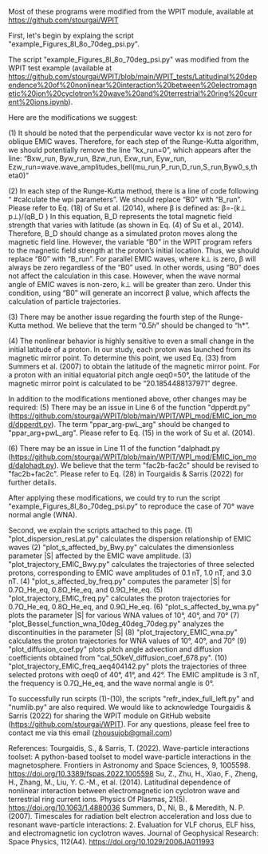 

Most of these programs were modified from the WPIT module, available at https://github.com/stourgai/WPIT

First, let's begin by explaing the script "example_Figures_8l_8o_70deg_psi.py".

The script "example_Figures_8l_8o_70deg_psi.py" was modified from the WPIT test example (available at https://github.com/stourgai/WPIT/blob/main/WPIT_tests/Latitudinal%20dependence%20of%20nonlinear%20interaction%20between%20electromagnetic%20ion%20cyclotron%20wave%20and%20terrestrial%20ring%20current%20ions.ipynb).

Here are the modifications we suggest:

(1) It should be noted that the perpendicular wave vector kx is not zero for oblique EMIC waves. Therefore, for each step of the Runge-Kutta algorithm, we should potentially remove the line “kx_run=0”, which appears after the line: “Bxw_run, Byw_run, Bzw_run, Exw_run, Eyw_run, Ezw_run=wave.wave_amplitudes_bell(mu_run,P_run,D_run,S_run,Byw0_s,theta0)”  

(2) In each step of the Runge-Kutta method, there is a line of code following “ #calculate the wpi parameters”.
We should replace “B0” with “B_run”. Please refer to Eq. (18) of Su et al. (2014), where β is defined as:
β=-(k⊥ p⊥)/(qB_D )
In this equation, B_D represents the total magnetic field strength that varies with latitude (as shown in Eq. (4) of Su et al., 2014). 
Therefore, B_D should change as a simulated proton moves along the magnetic field line. 
However, the variable “B0” in the WPIT program refers to the magnetic field strength at the proton’s initial location. 
Thus, we should replace “B0” with “B_run”. For parallel EMIC waves, where k⊥ is zero, β will always be zero regardless of the “B0” used. 
In other words, using “B0” does not affect the calculation in this case.
 However, when the wave normal angle of EMIC waves is non-zero, k⊥ will be greater than zero. Under this condition, using “B0” will generate an incorrect β value, which affects the calculation of particle trajectories.

(3) There may be another issue regarding the fourth step of the Runge-Kutta method. We believe that the term “0.5*h*” should be changed to “h*”.

(4) The nonlinear behavior is highly sensitive to even a small change in the initial latitude of a proton. In our study, each proton was launched from its magnetic mirror point. 
To determine this point, we used Eq. (33) from Summers et al. (2007) to obtain the latitude of the magnetic mirror point. 
For a proton with an initial equatorial pitch angle αeq0=50°, the latitude of the magnetic mirror point is calculated to be “20.1854488137971” degree.

In addition to the modifications mentioned above, other changes may be required:
(5) There may be an issue in Line 6 of the function "dpperdt.py" (https://github.com/stourgai/WPIT/blob/main/WPIT/WPI_mod/EMIC_ion_mod/dpperdt.py). 
The term "ppar_arg-pwL_arg" should be changed to "ppar_arg+pwL_arg". Please refer to Eq. (15) in the work of Su et al. (2014).

(6) There may be an issue in Line 11 of the function "dalphadt.py (https://github.com/stourgai/WPIT/blob/main/WPIT/WPI_mod/EMIC_ion_mod/dalphadt.py). 
We believe that the term "fac2b-fac2c" should be revised to "fac2b+fac2c".  Please refer to Eq. (28) in Tourgaidis & Sarris (2022) for further details.

After applying these modifications, we could try to run the script "example_Figures_8l_8o_70deg_psi.py" to reproduce the case of 70° wave normal angle (WNA). 


Second, we explain the scripts attached to this page.
(1) "plot_dispersion_resLat.py"  calculates the dispersion relationship of EMIC waves
(2) "plot_s_affected_by_Bwy.py" calculates the dimensionless parameter |S| affected by the EMIC wave amplitude.
(3) "plot_trajectory_EMIC_Bwy.py" calculates the trajectories of three selected protons, corresponding to EMIC wave amplitudes of 0.1 nT, 1.0 nT, and 3.0 nT.
(4) "plot_s_affected_by_freq.py" computes the parameter |S| for 0.7Ω_He_eq, 0.8Ω_He_eq, and 0.9Ω_He_eq.
(5) "plot_trajectory_EMIC_freq.py" calculates the proton trajectories for 0.7Ω_He_eq, 0.8Ω_He_eq, and 0.9Ω_He_eq.
(6) "plot_s_affected_by_wna.py" plots the parameter |S| for various WNA values of 10°, 40°, and 70°
(7) "plot_Bessel_function_wna_10deg_40deg_70deg.py" analyzes the discontinuities in the parameter |S|
(8) "plot_trajectory_EMIC_wna.py" calculates the proton trajectories for WNA values of 10°, 40°, and 70°
(9) "plot_diffusion_coef.py" plots pitch angle advection and diffusion coefficients obtained from  "cal_50keV_diffusion_coef_678.py".
(10) "plot_trajectory_EMIC_freq_aeq404142.py" plots the trajectories of three selected protons with αeq0 of 40°, 41°, and 42°. The EMIC amplitude is 3 nT, the frequency is 0.7Ω_He_eq, and the wave normal angle is 0°.

To successfully run scirpts (1)-(10), the scripts "refr_index_full_left.py" and "numlib.py" are also required.
We would like to acknowledge Tourgaidis & Sarris (2022) for sharing the WPIT module on GitHub website (https://github.com/stourgai/WPIT).
For any questions, please feel free to contact me via this email (zhousujob@gmail.com)

References:
Tourgaidis, S., & Sarris, T. (2022). Wave-particle interactions toolset: A python-based toolset to model wave-particle interactions in the magnetosphere. Frontiers in Astronomy and Space Sciences, 9, 1005598. https://doi.org/10.3389/fspas.2022.1005598
Su, Z., Zhu, H., Xiao, F., Zheng, H., Zhang, M., Liu, Y. C.-M., et al. (2014). Latitudinal dependence of nonlinear interaction between electromagnetic ion cyclotron wave and terrestrial ring current ions. Physics Of Plasmas, 21(5). https://doi.org/10.1063/1.4880036
Summers, D., Ni, B., & Meredith, N. P. (2007). Timescales for radiation belt electron acceleration and loss due to resonant wave-particle interactions: 2. Evaluation for VLF chorus, ELF hiss, and electromagnetic ion cyclotron waves. Journal of Geophysical Research: Space Physics, 112(A4). https://doi.org/10.1029/2006JA011993






